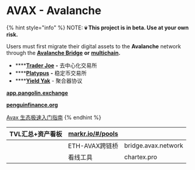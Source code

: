 # AVAX - Avalanche

{% hint style="info" %}
NOTE: **💀 This project is in beta. Use at your own risk.**

Users must first migrate their digital assets to the **Avalanche** network through the [**Avalanche Bridge**](https://bridge.avax.network/login) **or** [**multichain**](https://app.multichain.org/#/router)**.**

* \*\*\*\*[**Trader Joe**](https://traderjoexyz.com/home#/) **-** 去中心化交易所
* \*\*\*\*[**Platypus**](https://app.platypus.finance/) **-** 稳定币交易所
* \*\*\*\*[**Yield Yak**](https://yieldyak.com/) - 聚合器协议

[**app.pangolin.exchange**](https://app.pangolin.exchange/)

[**penguinfinance.org**](https://penguinfinance.org/)

[Avax 生态极速入门指南](https://mirror.xyz/0x8f87F347904e84F97f51D957C17F4B4F8996ae54/2qHFKdoG3baUBI2kS9kc05u\_cyEraMrMLIO33yPRjc8)
{% endhint %}

| TVL汇总+资产看板 | [markr.io/#/pools](https://www.google.com/url?q=http://markr.io/%23/pools\&sa=D\&source=editors\&ust=1631629317406000\&usg=AOvVaw1M37LFBdwBuU5BH4UWKuRt) |                     |
| ---------- | -------------------------------------------------------------------------------------------------------------------------------------------------------- | ------------------- |
|            | ETH-AVAX跨链桥                                                                                                                                              | bridge.avax.network |
|            | 看线工具                                                                                                                                                     | chartex.pro         |
